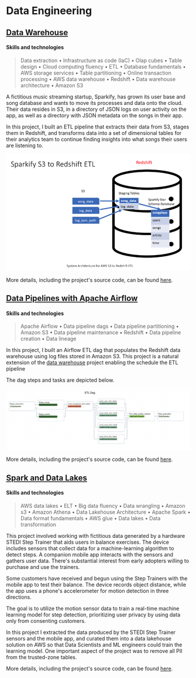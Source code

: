# Data Engineering

## [Data Warehouse](https://github.com/marcusreaiche/de-udacity-nanodegree-project-03)

#### Skills and technologies
> Data extraction • Infrastructure as code (IaC) • Olap cubes • Table design • Cloud computing fluency • ETL • Database fundamentals • AWS storage services • Table partitioning • Online transaction processing • AWS data warehouse • Redshift • Data warehouse architecture • Amazon S3

A fictitious music streaming startup, Sparkify, has grown its user base and song database and wants to move its processes and data onto the cloud. Their data resides in S3, in a directory of JSON logs on user activity on the app, as well as a directory with JSON metadata on the songs in their app.

In this project, I built an ETL pipeline that extracts their data from S3, stages them in Redshift, and transforms data into a set of dimensional tables for their analytics team to continue finding insights into what songs their users are listening to.

![](assets/sparkify.png)

More details, including the project's source code, can be found [here](https://github.com/marcusreaiche/de-udacity-nanodegree-project-03).

## [Data Pipelines with Apache Airflow](https://github.com/marcusreaiche/de-udacity-nanodegree-project-05)

#### Skills and technologies
> Apache Airflow • Data pipeline dags • Data pipeline partitioning • Amazon S3 • Data pipeline maintenance • Redshift • Data pipeline creation • Data lineage

In this project, I built an Airflow ETL dag that populates the Redshift data warehouse using log files stored in Amazon S3. This project is a natural extension of the [data warehouse](#data-warehouse) project enabling the schedule the ETL pipeline

The dag steps and tasks are depicted below.

![](assets/etl_dag.png)

More details, including the project's source code, can be found [here](https://github.com/marcusreaiche/de-udacity-nanodegree-project-05).

## [Spark and Data Lakes](https://github.com/marcusreaiche/de-udacity-nanodegree-project-05)

#### Skills and technologies
> AWS data lakes • ELT • Big data fluency • Data wrangling • Amazon s3 • Amazon Athena • Data Lakehouse Architecture • Apache Spark • Data format fundamentals • AWS glue • Data lakes • Data transformation

This project involved working with fictitious data generated by a hardware STEDI Step Trainer that aids users in balance exercises. The device includes sensors that collect data for a machine-learning algorithm to detect steps. A companion mobile app interacts with the sensors and gathers user data. There's substantial interest from early adopters willing to purchase and use the trainers.

Some customers have received and begun using the Step Trainers with the mobile app to test their balance. The device records object distance, while the app uses a phone's accelerometer for motion detection in three directions.

The goal is to utilize the motion sensor data to train a real-time machine learning model for step detection, prioritizing user privacy by using data only from consenting customers.

In this project I extracted the data produced by the STEDI Step Trainer sensors and the mobile app, and curated them into a data lakehouse solution on AWS so that Data Scientists and ML engineers could train the learning model. One important aspect of the project was to remove all PII from the trusted-zone tables.

More details, including the project's source code, can be found [here](https://github.com/marcusreaiche/de-udacity-nanodegree-project-04).

